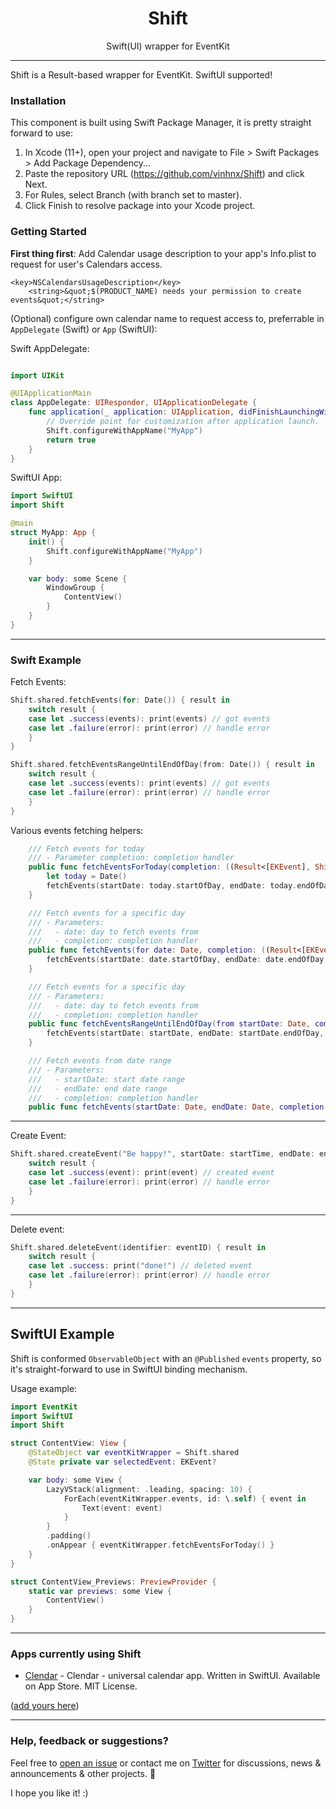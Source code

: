 <h1 align="center">Shift</h1>
<p align="center">Swift(UI) wrapper for EventKit</p>

---

Shift is a Result-based wrapper for EventKit. SwiftUI supported!

### Installation

This component is built using Swift Package Manager, it is pretty straight forward to use:

1. In Xcode (11+), open your project and navigate to File > Swift Packages > Add Package Dependency...
2. Paste the repository URL (https://github.com/vinhnx/Shift) and click Next.
3. For Rules, select Branch (with branch set to master).
4. Click Finish to resolve package into your Xcode project.

### Getting Started

**First thing first**: Add Calendar usage description to your app's Info.plist to request for user's Calendars access.

```
<key>NSCalendarsUsageDescription</key>
	<string>&quot;$(PRODUCT_NAME) needs your permission to create events&quot;</string>
```

(Optional) configure own calendar name to request access to, preferrable in `AppDelegate` (Swift) or `App` (SwiftUI):

Swift AppDelegate:

```swift

import UIKit

@UIApplicationMain
class AppDelegate: UIResponder, UIApplicationDelegate {
    func application(_ application: UIApplication, didFinishLaunchingWithOptions launchOptions: [UIApplication.LaunchOptionsKey: Any]?) -> Bool {
        // Override point for customization after application launch.
        Shift.configureWithAppName("MyApp")
        return true
    }
}
```

SwiftUI App:

```swift
import SwiftUI
import Shift

@main
struct MyApp: App {
    init() {
        Shift.configureWithAppName("MyApp")
    }

    var body: some Scene {
        WindowGroup {
            ContentView()
        }
    }
}
```

---

### Swift Example

Fetch Events:

```swift
Shift.shared.fetchEvents(for: Date()) { result in
	switch result {
	case let .success(events): print(events) // got events
	case let .failure(error): print(error) // handle error
	}
}
```

```swift
Shift.shared.fetchEventsRangeUntilEndOfDay(from: Date()) { result in
    switch result {
	case let .success(events): print(events) // got events
	case let .failure(error): print(error) // handle error
	}
}
```

Various events fetching helpers:

```swift
    /// Fetch events for today
    /// - Parameter completion: completion handler
    public func fetchEventsForToday(completion: ((Result<[EKEvent], ShiftError>) -> Void)? = nil) {
        let today = Date()
        fetchEvents(startDate: today.startOfDay, endDate: today.endOfDay, completion: completion)
    }

    /// Fetch events for a specific day
    /// - Parameters:
    ///   - date: day to fetch events from
    ///   - completion: completion handler
    public func fetchEvents(for date: Date, completion: ((Result<[EKEvent], ShiftError>) -> Void)? = nil) {
        fetchEvents(startDate: date.startOfDay, endDate: date.endOfDay, completion: completion)
    }

    /// Fetch events for a specific day
    /// - Parameters:
    ///   - date: day to fetch events from
    ///   - completion: completion handler
    public func fetchEventsRangeUntilEndOfDay(from startDate: Date, completion: ((Result<[EKEvent], ShiftError>) -> Void)? = nil) {
        fetchEvents(startDate: startDate, endDate: startDate.endOfDay, completion: completion)
    }

    /// Fetch events from date range
    /// - Parameters:
    ///   - startDate: start date range
    ///   - endDate: end date range
    ///   - completion: completion handler
    public func fetchEvents(startDate: Date, endDate: Date, completion: ((Result<[EKEvent], ShiftError>) -> Void)? = nil) {...}
```

---

Create Event:

```swift
Shift.shared.createEvent("Be happy!", startDate: startTime, endDate: endTime) { result in
	switch result {
	case let .success(event): print(event) // created event
	case let .failure(error): print(error) // handle error
	}
}
```

---

Delete event:

```swift
Shift.shared.deleteEvent(identifier: eventID) { result in
	switch result {
	case let .success: print("done!") // deleted event
	case let .failure(error): print(error) // handle error
	}
}
```

---

## SwiftUI Example

Shift is conformed `ObservableObject` with an `@Published` `events` property, so it's straight-forward to use in SwiftUI binding mechanism.

Usage example:

```swift
import EventKit
import SwiftUI
import Shift

struct ContentView: View {
    @StateObject var eventKitWrapper = Shift.shared
    @State private var selectedEvent: EKEvent?

    var body: some View {
        LazyVStack(alignment: .leading, spacing: 10) {
            ForEach(eventKitWrapper.events, id: \.self) { event in
                Text(event: event)
            }
        }
        .padding()
        .onAppear { eventKitWrapper.fetchEventsForToday() }
    }
}

struct ContentView_Previews: PreviewProvider {
    static var previews: some View {
        ContentView()
    }
}
```

---

### Apps currently using Shift

+ [Clendar](https://github.com/vinhnx/Clendar) - Clendar - universal calendar app. Written in SwiftUI. Available on App Store. MIT License.

([add yours here](https://github.com/vinhnx/Shift/pulls))

---

### Help, feedback or suggestions?

Feel free to [open an issue](https://github.com/vinhnx/Shift/issues) or contact me on [Twitter](https://twitter.com/@vinhnx) for discussions, news & announcements & other projects. 🚀

I hope you like it! :)
